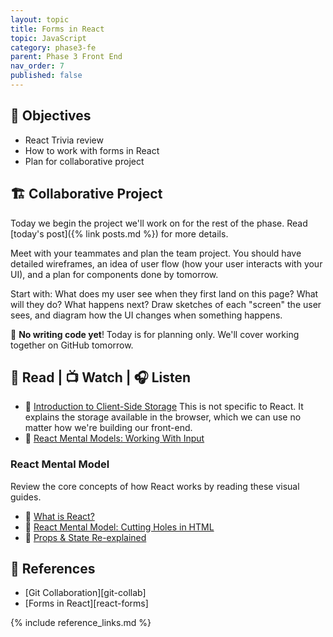 ```yaml
---
layout: topic
title: Forms in React
topic: JavaScript
category: phase3-fe
parent: Phase 3 Front End
nav_order: 7
published: false
---
```


## 🎯 Objectives

- React Trivia review
- How to work with forms in React
- Plan for collaborative project

## 🏗️ Collaborative Project

Today we begin the project we'll work on for the rest of the phase. Read [today's post]({% link posts.md %}) for more details.

Meet with your teammates and plan the team project. You should have detailed wireframes, an idea of user flow (how your user interacts with your UI), and a plan for components done by tomorrow.

Start with: What does my user see when they first land on this page? What will they do? What happens next? Draw sketches of each "screen" the user sees, and diagram how the UI changes when something happens.

🚫 **No writing code yet**! Today is for planning only. We'll cover working together on GitHub tomorrow.

## 📖 Read | 📺 Watch | 🎧 Listen

- 📖 [Introduction to Client-Side Storage](https://javascript.plainenglish.io/introduction-to-client-side-storage-31b103909fb9) This is not specific to React. It explains the storage available in the browser, which we can use no matter how we're building our front-end.
- 📖 [React Mental Models: Working With Input](https://learnreact.design/posts/react-mental-model-html-input)

### React Mental Model

Review the core concepts of how React works by reading these visual guides.

- 📖 [What is React?](https://learnreact.design/posts/what-is-react)
- 📖 [React Mental Model: Cutting Holes in HTML](https://learnreact.design/posts/react-mental-model-cut-holes-in-html-template)
- 📖 [Props & State Re-explained](https://learnreact.design/posts/props-state-reexplained)

## 🔖 References

- [Git Collaboration][git-collab]
- [Forms in React][react-forms]

{% include reference_links.md %}
